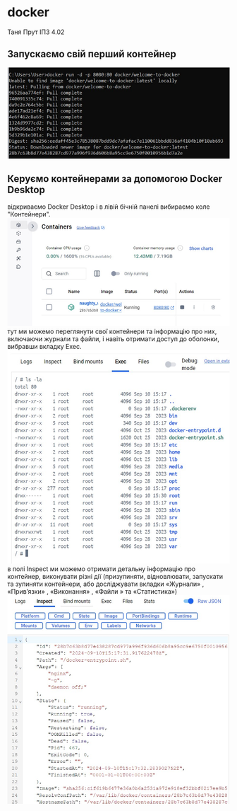 # docker
Таня Прут ІПЗ 4.02

## Запускаємо свій перший контейнер <br>
![1](scr/1.jpg)

## Керуємо контейнерами за допомогою Docker Desktop <br>
 відкриваємо Docker Desktop і в лівій бічній панелі вибираємо коле "Контейнери". <br>
![2](scr/2.jpg)
тут ми можемо переглянути свої контейнери та інформацію про них, включаючи журнали та файли, і навіть отримати доступ до оболонки, вибравши вкладку Exec.<br>
![3](scr/3.jpg)
в полі Inspect ми можемо отримати детальну інформацію про контейнер, виконувати різні дії (призупиняти, відновлювати, запускати та зупиняти контейнери, або досліджувати вкладки «Журнали» , «Прив’язки» , «Виконання» , «Файли » та «Статистика»)<br>
![4](scr/4.jpg)

